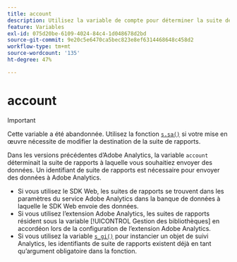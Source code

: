 ```yaml
---
title: account
description: Utilisez la variable de compte pour déterminer la suite de rapports à laquelle les données sont envoyées.
feature: Variables
exl-id: 075d20be-6109-4024-84c4-1d048678d2bd
source-git-commit: 9e20c5e6470ca5bec823e8ef6314468648c458d2
workflow-type: tm+mt
source-wordcount: '135'
ht-degree: 47%

---
```


# account

>[!IMPORTANT]
>
>Cette variable a été abandonnée. Utilisez la fonction [`s.sa()`](../functions/sa-method.md) si votre mise en œuvre nécessite de modifier la destination de la suite de rapports.

Dans les versions précédentes d’Adobe Analytics, la variable `account` déterminait la suite de rapports à laquelle vous souhaitiez envoyer des données. Un identifiant de suite de rapports est nécessaire pour envoyer des données à Adobe Analytics.

* Si vous utilisez le SDK Web, les suites de rapports se trouvent dans les paramètres du service Adobe Analytics dans la banque de données à laquelle le SDK Web envoie des données.
* Si vous utilisez l’extension Adobe Analytics, les suites de rapports résident sous la variable [!UICONTROL Gestion des bibliothèques] en accordéon lors de la configuration de l’extension Adobe Analytics.
* Si vous utilisez la variable [`s_gi()`](../functions/s-gi.md) pour instancier un objet de suivi Analytics, les identifiants de suite de rapports existent déjà en tant qu’argument obligatoire dans la fonction.
